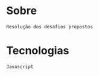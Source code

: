 <h1 align="center">
    <img scr="/image.png">
</h1>


# Sobre 

    Resolução dos desafios propostos


# Tecnologias 

    Javascript